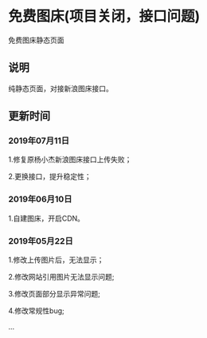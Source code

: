 # 免费图床(项目关闭，接口问题)
免费图床静态页面

## 说明
纯静态页面，对接新浪图床接口。

## 更新时间
### 2019年07月11日

1.修复原杨小杰新浪图床接口上传失败；

2.更换接口，提升稳定性；

### 2019年06月10日

1.自建图床，开启CDN。

### 2019年05月22日

1.修改上传图片后，无法显示；

2.修改网站引用图片无法显示问题;

3.修改页面部分显示异常问题;

4.修改常规性bug;

...
